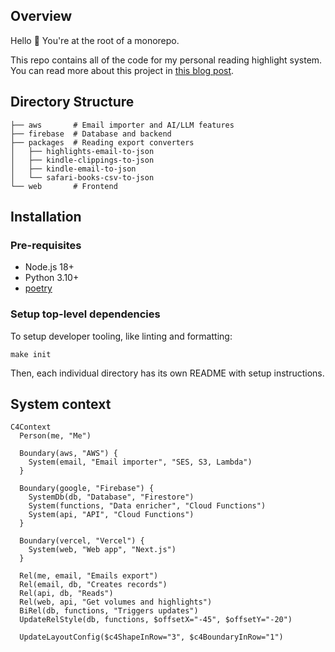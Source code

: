 ## Overview

Hello 👋 You're at the root of a monorepo.

This repo contains all of the code for my personal reading highlight system. You can read more about this project in [this blog post](https://sawyerh.medium.com/how-i-export-process-and-resurface-my-kindle-highlights-addc9de9af1a).

## Directory Structure

```
├── aws       # Email importer and AI/LLM features
├── firebase  # Database and backend
├── packages  # Reading export converters
│   ├── highlights-email-to-json
│   ├── kindle-clippings-to-json
│   ├── kindle-email-to-json
│   └── safari-books-csv-to-json
└── web       # Frontend
```

## Installation

### Pre-requisites

- Node.js 18+
- Python 3.10+
- [poetry](https://python-poetry.org/docs/#installation)

### Setup top-level dependencies

To setup developer tooling, like linting and formatting:

```
make init
```

Then, each individual directory has its own README with setup instructions.

## System context

```mermaid
C4Context
  Person(me, "Me")

  Boundary(aws, "AWS") {
    System(email, "Email importer", "SES, S3, Lambda")
  }

  Boundary(google, "Firebase") {
    SystemDb(db, "Database", "Firestore")
    System(functions, "Data enricher", "Cloud Functions")
    System(api, "API", "Cloud Functions")
  }

  Boundary(vercel, "Vercel") {
    System(web, "Web app", "Next.js")
  }

  Rel(me, email, "Emails export")
  Rel(email, db, "Creates records")
  Rel(api, db, "Reads")
  Rel(web, api, "Get volumes and highlights")
  BiRel(db, functions, "Triggers updates")
  UpdateRelStyle(db, functions, $offsetX="-45", $offsetY="-20")

  UpdateLayoutConfig($c4ShapeInRow="3", $c4BoundaryInRow="1")
```
